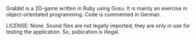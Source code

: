 Grabbit is a 2D-game written in Ruby using Gosu. 
It is mainly an exercise in object-orientated programming.
Code is commented in German.

LICENSE: None. Sound files are not legally imported, they are only in use for testing the application. So, pubication is illegal.


